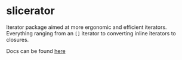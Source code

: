 # slicerator
Iterator package aimed at more ergonomic and efficient iterators.
Everything ranging from an `[]` iterator to converting inline iterators to closures.

Docs can be found [here](https://www.jasonbeetham.ca/slicerator)
